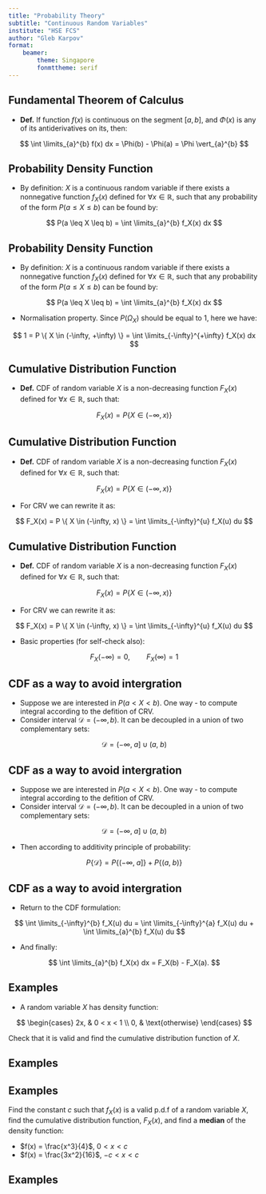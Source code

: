 ```yaml
---
title: "Probability Theory"
subtitle: "Continuous Random Variables"
institute: "HSE FCS"
author: "Gleb Karpov"
format: 
    beamer:
        theme: Singapore
        fonmttheme: serif
---
```


## Fundamental Theorem of Calculus
- **Def.** If function $f(x)$ is continuous on the segment $[a,b]$, and $\Phi(x)$ is any of its antiderivatives on its, then:

$$
    \int \limits_{a}^{b} f(x) dx = \Phi(b) - \Phi(a) = \Phi \vert_{a}^{b}
$$

## Probability Density Function

- By definition: $X$ is a continuous random variable if there exists a nonnegative function $f_X(x)$ defined for $\forall x \in \mathbb{R}$, such that any probability of the form $P(a \leq X \leq b)$ can be found by:

$$
   P(a \leq X \leq b) = \int \limits_{a}^{b} f_X(x) dx  
$$


## Probability Density Function

- By definition: $X$ is a continuous random variable if there exists a nonnegative function $f_X(x)$ defined for $\forall x \in \mathbb{R}$, such that any probability of the form $P(a \leq X \leq b)$ can be found by:

$$
   P(a \leq X \leq b) = \int \limits_{a}^{b} f_X(x) dx  
$$

- Normalisation property. Since $P(\Omega_X)$ should be equal to $1$, here we have:

$$ 
    1 = P \{ X \in (-\infty, +\infty) \} = \int \limits_{-\infty}^{+\infty} f_X(x) dx
$$

## Cumulative Distribution Function

- **Def.** CDF of random variable $X$ is a non-decreasing function $F_X(x)$ defined for $\forall x \in \mathbb{R}$, such that:

$$
    F_X(x) = P \{ X \in (-\infty, x) \}
$$

## Cumulative Distribution Function

- **Def.** CDF of random variable $X$ is a non-decreasing function $F_X(x)$ defined for $\forall x \in \mathbb{R}$, such that:

$$
    F_X(x) = P \{ X \in (-\infty, x) \}
$$

- For CRV we can rewrite it as:

$$
    F_X(x) = P \{ X \in (-\infty, x) \} = \int \limits_{-\infty}^{u} f_X(u) du
$$


## Cumulative Distribution Function

- **Def.** CDF of random variable $X$ is a non-decreasing function $F_X(x)$ defined for $\forall x \in \mathbb{R}$, such that:

$$
    F_X(x) = P \{ X \in (-\infty, x) \}
$$

- For CRV we can rewrite it as:

$$
    F_X(x) = P \{ X \in (-\infty, x) \} = \int \limits_{-\infty}^{u} f_X(u) du
$$

- Basic properties (for self-check also):

$$
    F_X(-\infty) = 0, \quad \quad F_X(\infty) = 1
$$

## CDF as a way to avoid intergration

- Suppose we are interested in $P(a < X < b)$. One way - to compute integral according to the defition of CRV.
- Consider interval $\mathcal{D} = (-\infty, b)$. It can be decoupled in a union of two complementary sets:

$$
    \mathcal{D} = (-\infty, \; a] \cup (a, \; b)
$$

## CDF as a way to avoid intergration

- Suppose we are interested in $P(a < X < b)$. One way - to compute integral according to the defition of CRV.
- Consider interval $\mathcal{D} = (-\infty, b)$. It can be decoupled in a union of two complementary sets:

$$
    \mathcal{D} = (-\infty, \; a] \cup (a, \; b)
$$

- Then according to additivity principle of probability:

$$
    P\{ \mathcal{D} \} = P\{ (-\infty, \; a] \} + P \{ (a, \; b) \}
$$

## CDF as a way to avoid intergration

- Return to the CDF formulation:

$$
    \int \limits_{-\infty}^{b} f_X(u) du = \int \limits_{-\infty}^{a} f_X(u) du  + \int \limits_{a}^{b} f_X(u) du
$$

- And finally:

$$
    \int \limits_{a}^{b} f_X(x) dx = F_X(b) - F_X(a). 
$$


## Examples

- A random variable $X$ has density function:

$$
    \begin{cases}
        2x, & 0 < x < 1 \\
        0, & \text{otherwise}
    \end{cases}
$$

Check that it is valid and find the cumulative distribution function of $X$.

## Examples

## Examples

Find the constant $c$ such that $f_X(x)$ is a valid p.d.f of a random variable $X$, find the cumulative distribution function, $F_X(x)$, and find a __median__ of the density function:

- $f(x) = \frac{x^3}{4}$, $0 < x < c$
- $f(x) = \frac{3x^2}{16}$, $-c < x < c$

## Examples

